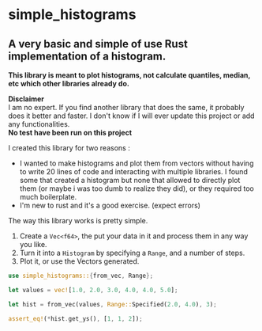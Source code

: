 # simple_histograms
## A very basic and simple of use Rust implementation of a histogram.

**This library is meant to plot histograms, not calculate quantiles, median, etc which other libraries already do.**

**Disclaimer**  
I am no expert. If you find another library that does the same, it probably does it better and faster. I don't know if I will ever update this project or add any functionalities.  
**No test have been run on this project**

I created this library for two reasons :
- I wanted to make histograms and plot them from vectors without having to write 20 lines of code and interacting with multiple libraries. I found some that created a histogram but none that allowed to directly plot them (or maybe i was too dumb to realize they did), or they required too much boilerplate.
- I'm new to rust and it's a good exercise. (expect errors)

The way this library works is pretty simple. 
1. Create a `Vec<f64>`, the put your data in it and process them in any way you like.
2. Turn it into a `Histogram` by specifying a `Range`, and a number of steps.
3. Plot it, or use the Vectors generated.


```Rust
use simple_histograms::{from_vec, Range};

let values = vec![1.0, 2.0, 3.0, 4.0, 4.0, 5.0];

let hist = from_vec(values, Range::Specified(2.0, 4.0), 3);

assert_eq!(*hist.get_ys(), [1, 1, 2]);
```

